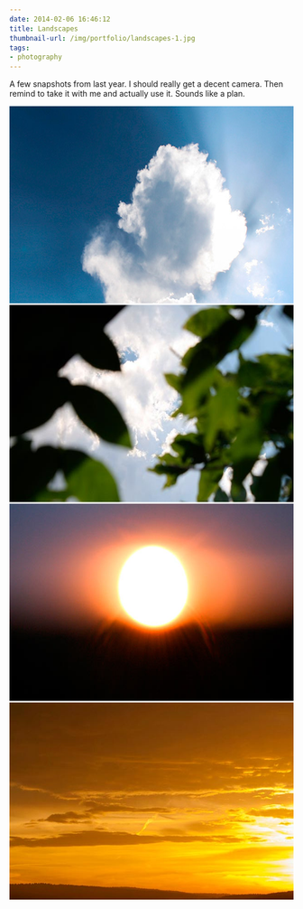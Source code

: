 ```yaml
---
date: 2014-02-06 16:46:12
title: Landscapes
thumbnail-url: /img/portfolio/landscapes-1.jpg
tags:
- photography
---
```

A few snapshots from last year. I should really get a decent camera. Then remind to take it with me and actually use it. Sounds like a plan.

<img src="img/portfolio/landscapes-1.jpg" alt="Landscapes 1" width="620" height="349">

<img src="img/portfolio/landscapes-2.jpg" alt="Landscapes 2" width="620" height="349">

<img src="img/portfolio/landscapes-3.jpg" alt="Landscapes 3" width="620" height="349">

<img src="img/portfolio/landscapes-4.jpg" alt="Landscapes 4" width="620" height="349">
